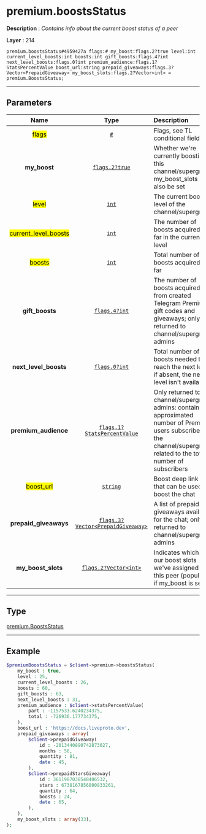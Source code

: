 # premium.boostsStatus

**Description** : *Contains info about the current boost status of a peer*

**Layer** : 214

```tl
premium.boostsStatus#4959427a flags:# my_boost:flags.2?true level:int current_level_boosts:int boosts:int gift_boosts:flags.4?int next_level_boosts:flags.0?int premium_audience:flags.1?StatsPercentValue boost_url:string prepaid_giveaways:flags.3?Vector<PrepaidGiveaway> my_boost_slots:flags.2?Vector<int> = premium.BoostsStatus;
```

---

## Parameters

| Name | Type | Description |
| :---: | :---: | :--- |
| <mark>flags</mark> | [`#`](type/#) | Flags, see TL conditional fields |
| **my_boost** | [`flags.2?true`](type/true) | Whether we're currently boosting this channel/supergroup, my_boost_slots will also be set |
| <mark>level</mark> | [`int`](type/int) | The current boost level of the channel/supergroup |
| <mark>current_level_boosts</mark> | [`int`](type/int) | The number of boosts acquired so far in the current level |
| <mark>boosts</mark> | [`int`](type/int) | Total number of boosts acquired so far |
| **gift_boosts** | [`flags.4?int`](type/int) | The number of boosts acquired from created Telegram Premium gift codes and giveaways; only returned to channel/supergroup admins |
| **next_level_boosts** | [`flags.0?int`](type/int) | Total number of boosts needed to reach the next level; if absent, the next level isn't available |
| **premium_audience** | [`flags.1?StatsPercentValue`](type/StatsPercentValue) | Only returned to channel/supergroup admins: contains the approximated number of Premium users subscribed to the channel/supergroup, related to the total number of subscribers |
| <mark>boost_url</mark> | [`string`](type/string) | Boost deep link » that can be used to boost the chat |
| **prepaid_giveaways** | [`flags.3?Vector<PrepaidGiveaway>`](type/PrepaidGiveaway) | A list of prepaid giveaways available for the chat; only returned to channel/supergroup admins |
| **my_boost_slots** | [`flags.2?Vector<int>`](type/int) | Indicates which of our boost slots we've assigned to this peer (populated if my_boost is set) |

---

## Type

[premium.BoostsStatus](type/premium.BoostsStatus)

---

## Example

```php
$premiumBoostsStatus = $client->premium->boostsStatus(
	my_boost : true,
	level : 25,
	current_level_boosts : 26,
	boosts : 60,
	gift_boosts : 63,
	next_level_boosts : 31,
	premium_audience : $client->statsPercentValue(
		part : -1157533.6240234375,
		total : -726936.177734375,
	),
	boost_url : 'https://docs.liveproto.dev',
	prepaid_giveaways : array(
		$client->prepaidGiveaway(
			id : -2013440890742873027,
			months : 56,
			quantity : 81,
			date : 45,
		),
		$client->prepaidStarsGiveaway(
			id : 3611987038548406532,
			stars : 6738167856800833261,
			quantity : 64,
			boosts : 24,
			date : 65,
		),
	),
	my_boost_slots : array(33),
);
```